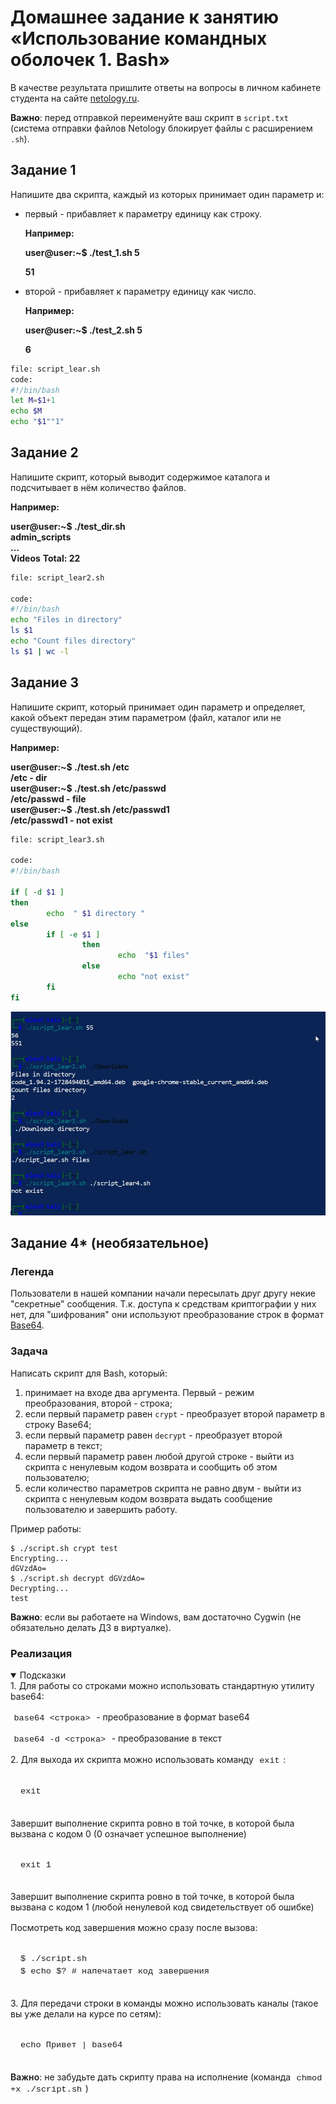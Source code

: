 # Домашнее задание к занятию «Использование командных оболочек 1. Bash»

В качестве результата пришлите ответы на вопросы в личном кабинете студента на сайте [netology.ru](https://netology.ru/).

**Важно**: перед отправкой переименуйте ваш скрипт в `script.txt` (система отправки файлов Netology блокирует файлы с расширением `.sh`).



## Задание 1

Напишите два скрипта, каждый из которых принимает один параметр и:

- первый - прибавляет к параметру единицу как строку.

  **Например:**  

  **user@user:~$ ./test_1.sh 5**  

  **51**  

- второй - прибавляет к параметру единицу как число.

  **Например:**  

  **user@user:~$ ./test_2.sh 5**  

  **6**  

```bash
file: script_lear.sh
code:
#!/bin/bash
let M=$1+1
echo $M
echo "$1""1"

```


## Задание 2

Напишите скрипт, который выводит содержимое каталога и подсчитывает в нём количество файлов.

**Например:**  

**user@user:~$ ./test_dir.sh  
admin_scripts**  
**...**  
**Videos**
**Total: 22**  

```bash
file: script_lear2.sh

code:
#!/bin/bash
echo "Files in directory"
ls $1
echo "Count files directory"
ls $1 | wc -l

```


## Задание 3

Напишите скрипт, который принимает один параметр и определяет, какой объект передан этим параметром (файл, каталог или не существующий). 

**Например:**

**user@user:~$ ./test.sh /etc**  
**/etc - dir**  
**user@user:~$ ./test.sh /etc/passwd**  
**/etc/passwd - file**  
**user@user:~$ ./test.sh /etc/passwd1**  
**/etc/passwd1 - not exist**  


```bash
file: script_lear3.sh

code:
#!/bin/bash

if [ -d $1 ]
then
        echo  " $1 directory "
else
        if [ -e $1 ]
                then
                        echo  "$1 files"
                else
                        echo "not exist"
        fi
fi

```

![result](./bash01.jpg)



## Задание 4* (необязательное)

### Легенда

Пользователи в нашей компании начали пересылать друг другу некие "секретные" сообщения. Т.к. доступа к средствам криптографии у них нет, для "шифрования" они используют преобразование строк в формат [Base64](https://ru.wikipedia.org/wiki/Base64).

### Задача

Написать скрипт для Bash, который:

1. принимает на входе два аргумента. Первый - режим преобразования, второй - строка;
2. если первый параметр равен `crypt` - преобразует второй параметр в строку Base64;
3. если первый параметр равен `decrypt` - преобразует второй параметр в текст;
4. если первый параметр равен любой другой строке - выйти из скрипта с ненулевым кодом возврата и сообщить об этом пользователю;
5. если количество параметров скрипта не равно двум - выйти из скрипта с ненулевым кодом возврата выдать сообщение пользователю и завершить работу.

Пример работы:

```
$ ./script.sh crypt test
Encrypting...
dGVzdAo=
$ ./script.sh decrypt dGVzdAo=
Decrypting...
test
```

**Важно**: если вы работаете на Windows, вам достаточно Cygwin (не обязательно делать ДЗ в виртуалке).

### Реализация

<details open="" style="box-sizing: border-box; display: block; margin-bottom: 0px !important; margin-top: 0px;"><summary style="box-sizing: border-box; display: list-item; cursor: pointer;">Подсказки</summary><p style="box-sizing: border-box; margin-bottom: 16px; margin-top: 0px;">1. Для работы со строками можно использовать стандартную утилиту base64:</p><p style="box-sizing: border-box; margin-bottom: 16px; margin-top: 0px;"><code style="box-sizing: border-box; font-family: ui-monospace, SFMono-Regular, &quot;SF Mono&quot;, Consolas, &quot;Liberation Mono&quot;, Menlo, monospace; font-size: 13.6px; background-color: var(--color-markdown-code-bg); border-radius: 6px; margin: 0px; padding: 0.2em 0.4em;">base64 &lt;строка&gt;</code><span>&nbsp;</span>- преобразование в формат base64</p><p style="box-sizing: border-box; margin-bottom: 16px; margin-top: 0px;"><code style="box-sizing: border-box; font-family: ui-monospace, SFMono-Regular, &quot;SF Mono&quot;, Consolas, &quot;Liberation Mono&quot;, Menlo, monospace; font-size: 13.6px; background-color: var(--color-markdown-code-bg); border-radius: 6px; margin: 0px; padding: 0.2em 0.4em;">base64 -d &lt;строка&gt;</code><span>&nbsp;</span>- преобразование в текст</p><p style="box-sizing: border-box; margin-bottom: 16px; margin-top: 0px;">2. Для выхода их скрипта можно использовать команду<span>&nbsp;</span><code style="box-sizing: border-box; font-family: ui-monospace, SFMono-Regular, &quot;SF Mono&quot;, Consolas, &quot;Liberation Mono&quot;, Menlo, monospace; font-size: 13.6px; background-color: var(--color-markdown-code-bg); border-radius: 6px; margin: 0px; padding: 0.2em 0.4em;">exit</code>:</p><div class="highlight highlight-source-shell position-relative" style="box-sizing: border-box; position: relative !important; margin-bottom: 16px;"><pre style="box-sizing: border-box; font-family: ui-monospace, SFMono-Regular, &quot;SF Mono&quot;, Consolas, &quot;Liberation Mono&quot;, Menlo, monospace; font-size: 13.6px; margin-bottom: 0px; margin-top: 0px; overflow-wrap: normal; background-color: var(--color-bg-tertiary); border-radius: 6px; line-height: 1.45; overflow: auto; padding: 16px; word-break: normal;"><span class="pl-c1" style="box-sizing: border-box; color: var(--color-prettylights-syntax-constant);">exit</span></pre></div><p style="box-sizing: border-box; margin-bottom: 16px; margin-top: 0px;">Завершит выполнение скрипта ровно в той точке, в которой была вызвана с кодом 0 (0 означает успешное выполнение)</p><div class="highlight highlight-source-shell position-relative" style="box-sizing: border-box; position: relative !important; margin-bottom: 16px;"><pre style="box-sizing: border-box; font-family: ui-monospace, SFMono-Regular, &quot;SF Mono&quot;, Consolas, &quot;Liberation Mono&quot;, Menlo, monospace; font-size: 13.6px; margin-bottom: 0px; margin-top: 0px; overflow-wrap: normal; background-color: var(--color-bg-tertiary); border-radius: 6px; line-height: 1.45; overflow: auto; padding: 16px; word-break: normal;"><span class="pl-c1" style="box-sizing: border-box; color: var(--color-prettylights-syntax-constant);">exit</span> 1</pre></div><p style="box-sizing: border-box; margin-bottom: 16px; margin-top: 0px;">Завершит выполнение скрипта ровно в той точке, в которой была вызвана с кодом 1 (любой ненулевой код свидетельствует об ошибке)</p><p style="box-sizing: border-box; margin-bottom: 16px; margin-top: 0px;">Посмотреть код завершения можно сразу после вызова:</p><div class="highlight highlight-source-shell position-relative" style="box-sizing: border-box; position: relative !important; margin-bottom: 16px;"><pre style="box-sizing: border-box; font-family: ui-monospace, SFMono-Regular, &quot;SF Mono&quot;, Consolas, &quot;Liberation Mono&quot;, Menlo, monospace; font-size: 13.6px; margin-bottom: 0px; margin-top: 0px; overflow-wrap: normal; background-color: var(--color-bg-tertiary); border-radius: 6px; line-height: 1.45; overflow: auto; padding: 16px; word-break: normal;">$ ./script.sh
$ <span class="pl-c1" style="box-sizing: border-box; color: var(--color-prettylights-syntax-constant);">echo</span> <span class="pl-smi" style="box-sizing: border-box; color: var(--color-prettylights-syntax-storage-modifier-import);">$?</span> <span class="pl-c" style="box-sizing: border-box; color: var(--color-prettylights-syntax-comment);"><span class="pl-c" style="box-sizing: border-box; color: var(--color-prettylights-syntax-comment);">#</span> напечатает код завершения</span></pre></div><p style="box-sizing: border-box; margin-bottom: 16px; margin-top: 0px;">3. Для передачи строки в команды можно использовать каналы (такое вы уже делали на курсе по сетям):</p><div class="highlight highlight-source-shell position-relative" style="box-sizing: border-box; position: relative !important; margin-bottom: 16px;"><pre style="box-sizing: border-box; font-family: ui-monospace, SFMono-Regular, &quot;SF Mono&quot;, Consolas, &quot;Liberation Mono&quot;, Menlo, monospace; font-size: 13.6px; margin-bottom: 0px; margin-top: 0px; overflow-wrap: normal; background-color: var(--color-bg-tertiary); border-radius: 6px; line-height: 1.45; overflow: auto; padding: 16px; word-break: normal;"><span class="pl-c1" style="box-sizing: border-box; color: var(--color-prettylights-syntax-constant);">echo</span> Привет <span class="pl-k" style="box-sizing: border-box; color: var(--color-prettylights-syntax-keyword);">|</span> base64</pre></div><p style="box-sizing: border-box; margin-bottom: 16px; margin-top: 0px;"><strong style="box-sizing: border-box; font-weight: 600;">Важно</strong>: не забудьте дать скрипту права на исполнение (команда<span>&nbsp;</span><code style="box-sizing: border-box; font-family: ui-monospace, SFMono-Regular, &quot;SF Mono&quot;, Consolas, &quot;Liberation Mono&quot;, Menlo, monospace; font-size: 13.6px; background-color: var(--color-markdown-code-bg); border-radius: 6px; margin: 0px; padding: 0.2em 0.4em;">chmod +x ./script.sh</code>)</p></details>

